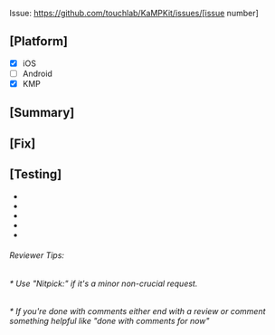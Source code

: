 <!--- [Issue-XYZ] Add issue number and title to Title above -->

<!-- Add issue link -->
Issue: https://github.com/touchlab/KaMPKit/issues/[issue number]

## [Platform]
<!-- Select / Unselect the appropriate platforms -->
- [x] iOS
- [ ] Android
- [x] KMP

## [Summary]
<!--- Copy summary from issue link or write a shortened description of it -->

## [Fix]
<!-- What did you do to fix the issue? -->

## [Testing]
- <!-- (if applicable) unit tests -->
- <!-- (if applicable) integration tests -->
- <!-- (if applicable) UI tests -->
- <!-- (if applicable) manual tests -->
- <!-- (if applicable) screenshots -->

###### Reviewer Tips:
###### * Use "Nitpick:" if it's a minor non-crucial request.
###### * If you're done with comments either end with a review or comment something helpful like "done with comments for now"
